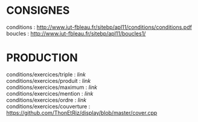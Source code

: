 # CONSIGNES<br/>
conditions                      : http://www.iut-fbleau.fr/sitebp/apl11/conditions/conditions.pdf<br/>
boucles                         : http://www.iut-fbleau.fr/sitebp/apl11/boucles1/<br/>
# PRODUCTION<br/>
conditions/exercices/triple     : *link*<br/>
conditions/exercices/produit    : *link*<br/>
conditions/exercices/maximum    : *link*<br/>
conditions/exercices/mention    : *link*<br/>
conditions/exercices/ordre      : *link*<br/>
conditions/exercices/couverture : https://github.com/ThonEtRiz/display/blob/master/cover.cpp

